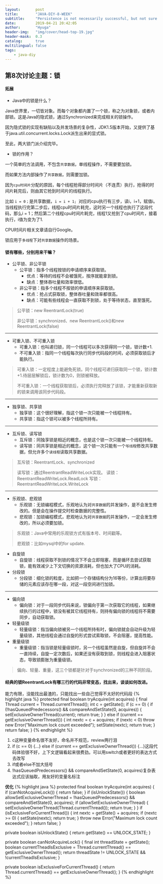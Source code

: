 ```yaml
---
layout:       post
title:        "JAVA-DIY-8-WEEK"
subtitle:     "Persistence is not necessarily successful, but not sure will not succeed."
date:         2019-04-21 20:42:05
author:       "Hyuga"
header-img:   "img/cover/head-top-19.jpg"
header-mask:  0.3
catalog:      true
multilingual: false
tags:
    - java-diy
---
```


## 第8次讨论主题：锁

#### 拓展

- Java中的锁是什么？

Java世界里，一切皆对象。而每个对象都内置了一个锁，称之为对象锁，或者内部锁。这是Java的隐式锁，通过Synchronized来完成相关的锁操作。

因为隐式锁的实现有缺陷以及并发场景的复杂性，JDK1.5版本开始，又提供了基于java.util.concurrent.locks.Lock派生出来的显式锁。

至此，两大锁门派介绍完毕。

- 锁的作用？

一个简单的方法调用，不包含`共享数据`，单线程操作，不需要要加锁。

而如果方法内部操作了`共享数据`，则需要加锁。

因为`cpu时间片`分配的原因，每个线程抢得部分时间片（不连贯）执行，抢得的时间片耗完后，则由其它抢到时间片的线程执行。

比如 `i = 0；`是共享数据，`i = i + 1; `对应的cpu执行有三步，读i，i+1，赋值i。当线程执行完第二步后，线程cpu时间片耗完，这时另一个线程也执行了这段代码，那么i = 1；然后第二个线程cpu时间片耗完，线程1又抢到了cpu时间片，接着执行，i值为变为了1.

CPU时间片相关文章请自行Google。

锁应用于`多线程`下对`共享数据`操作的场景。

#### 锁有哪些，分别用来干嘛？

- 公平锁、非公平锁
	- 公平锁：指多个线程按锁的申请顺序来获取锁。
	    - 优点：等待的线程不会被饿死，按序就能拿到锁。
	    - 缺点：整体吞吐量和效率很低。
	- 非公平锁：指多个线程不按锁的申请顺序来获取锁。
	    - 优点：抢占式获取锁，整体吞吐量和效率都很高。
	    - 缺点：可能有些线程会一直获取不到锁，处于等待状态，直至饿死。

> 公平锁：new ReentrantLock(true)
>
> 非公平锁：synchronized、new ReentrantLock()和new ReentrantLock(false)

---

- 可重入锁、不可重入锁
	- 可重入锁：也叫递归锁，同一个线程可以多次获得同一个锁，锁计数+1.
	- 不可重入锁：指同一个线程每次执行同步代码段的时间，必须获取锁后才能执行。

> 可重入锁：一定程度上能避免死锁。同个线程可递归获取同一个锁，锁计数+1.待层层解锁后，锁计数为0，则锁被释放。
>
> 不可重入锁：一个线程获取锁后，必须执行完释放了该锁，才能重新获取新的锁来调用该同步代码段。

---

- 独享锁、共享锁
	- 独享锁：这个很好理解，指这个锁一次只能被一个线程持有。
	- 共享锁：指这个锁可以被多个线程所持有。

---

- 互斥锁、读写锁
	- 互斥锁：同独享锁是相近的概念，也是这个锁一次只能被一个线程持有。
	- 读写锁：同共享锁是相近的概念，这个锁一次只能有一个`写线程`修改共享数据，但允许多个`读线程`读取共享数据。

> 互斥锁：ReentrantLock、synchronized
>
>
> 读写锁：通过ReentrantReadWriteLock实现。
> 读锁：ReentrantReadWriteLock.ReadLock
> 写锁：ReentrantReadWriteLock.WriteLock
---

- 乐观锁、悲观锁
	- 乐观锁：无锁编程模式，乐观地认为对`共享数据`的并发操作，是不会发生修改的。但是会在操作提交时检查数据的完整性。
	- 悲观锁：加锁编程模式，悲观地认为对`共享数据`的并发操作，一定会发生修改的，所以必须要加锁。

> 乐观锁：Java中常用的乐观锁方式有版本号、时间戳等。
>
> 悲观锁：比如mysql中的for update.

- 自旋锁
	- 自旋锁：线程获取不到锁的情况下不会立即阻塞，而是循环去尝试获取锁，能有效减少上下文切换的资源消耗，但也加大了CPU的消耗。
- 分段锁
	- 分段锁：细化锁的粒度，比如把一个存储结构分为16等份，计算出将要存储的元素应该存在哪一段，对这一段空间进行加锁。

---
- 偏向锁
	- 偏向锁：对于一段同步代码来说，锁偏向于第一次获取它的线程，如果继续执行的过程中，锁没有被其它线程持有，则持有偏向锁的线程将不需要同步，自动获取锁。
- 轻量级锁
	- 轻量级锁：指当偏向锁被另一个线程所持有时，偏向锁就会自动升级为轻量级锁，其他线程会通过自旋的形式尝试索取锁，不会阻塞，提高性能。
- 重量级锁
	- 重量级锁：指当锁是轻量级锁时，另一个线程虽然是自旋，但自旋并不会一直持续，自旋一定次数后，如果还没有获取到锁，则线程会进入阻塞状态，导致锁膨胀为重量级锁。

> 偏向、轻量、重量，这三个锁都是针对于synchronized的三种不同阶段。

#### 经典的锁ReentrantLock有哪三行的代码非常变态，找出来，谈谈如何改进。
能力有限，没能找出最渣的，只能找出一些自己觉得不太好的代码段
{% highlight java %}
protected final boolean tryAcquire(int acquires) {
 final Thread current = Thread.currentThread();
 int c = getState();
 if (c == 0) {
     if (!hasQueuedPredecessors() && compareAndSetState(0, acquires)) {
         setExclusiveOwnerThread(current);
         return true;
     }
 } else if (current == getExclusiveOwnerThread()) {
     int nextc = c + acquires;
     if (nextc < 0)
         throw new Error("Maximum lock count exceeded");
     setState(nextc);
     return true;
 }
 return false;
}
{% endhighlight %}

1. c这种变量命名很不友好，命名并不规范，review两行泪
2. if (c == 0) {...} else if (current == getExclusiveOwnerThread()) {...}这段代码体验很不好，上下文逻辑看起来很费劲。可以用switch或者更好的表达方式去改写
3. if或者else不加大括号
4. !hasQueuedPredecessors() && compareAndSetState(0, acquires)复杂表达式应该抽取，用友好的变量名标注

**优化**
{% highlight java %}
protected final boolean tryAcquire(int acquires) {
 if (canNotAcquireLock()) {
     return false;
 }
 if (isUnlockState()) {
     boolean allowSetExclusiveOwnerThread = !hasQueuedPredecessors() && compareAndSetState(0, acquires);
     if (allowSetExclusiveOwnerThread) {
         setExclusiveOwnerThread(Thread.currentThread());
         return true;
     }
 }
 if (isExclusiveForCurrentThread()) {
     int nextc = getState() + acquires;
     if (nextc >= 0) {
         setState(nextc);
         return true;
     }
     throw new Error("Maximum lock count exceeded");
 }
 return false;
}

private boolean isUnlockState() {
 return getState() == UNLOCK_STATE;
}

private boolean canNotAcquireLock() {
 final int threadState = getState();
 boolean currentTheadIsExclusive = Thread.currentThread() == getExclusiveOwnerThread();
 return threadState != UNLOCK_STATE && !currentTheadIsExclusive;
}

private boolean isExclusiveForCurrentThread() {
 return Thread.currentThread() == getExclusiveOwnerThread();
}
{% endhighlight %}